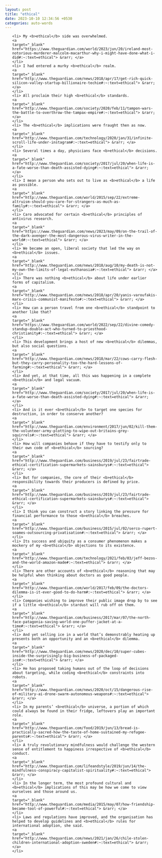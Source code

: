 ```yaml
---
layout: post
title: "ethical"
date: 2023-10-10 12:34:56 +0530
categories: auto-words
---
```

<ol>

    <li> My <b>ethical</b> side was overwhelmed.
    <a 
    target="_blank" 
    href="https://www.theguardian.com/world/2023/jun/20/ireland-most-notorious-murderer-malcolm-macarthur-why-i-might-have-done-what-i-did#:~:text=ethical"> &rarr; </a>
    </li>
    <li> I had entered a murky <b>ethical</b> realm.
    <a 
    target="_blank" 
    href="http://www.theguardian.com/news/2018/apr/17/get-rich-quick-silicon-valley-startup-billionaire-techie#:~:text=ethical"> &rarr; </a>
    </li>
    <li> All proclaim their high <b>ethical</b> standards.
    <a 
    target="_blank" 
    href="http://www.theguardian.com/society/2020/feb/11/tampon-wars-the-battle-to-overthrow-the-tampax-empire#:~:text=ethical"> &rarr; </a>
    </li>
    <li> The <b>ethical</b> implications were fraught then as now.
    <a 
    target="_blank" 
    href="http://www.theguardian.com/technology/2020/jan/31/infinite-scroll-life-under-instagram#:~:text=ethical"> &rarr; </a>
    </li>
    <li> Several times a day, physicians face <b>ethical</b> decisions.
    <a 
    target="_blank" 
    href="http://www.theguardian.com/society/2017/jul/20/when-life-is-a-fate-worse-than-death-assisted-dying#:~:text=ethical"> &rarr; </a>
    </li>
    <li> I mean a person who sets out to live as <b>ethical</b> a life as possible.
    <a 
    target="_blank" 
    href="http://www.theguardian.com/world/2015/sep/22/extreme-altruism-should-you-care-for-strangers-as-much-as-family#:~:text=ethical"> &rarr; </a>
    </li>
    <li> Caro advocated for certain <b>ethical</b> principles of antivirus research.
    <a 
    target="_blank" 
    href="https://www.theguardian.com/news/2023/may/09/on-the-trail-of-the-dark-avenger-the-most-dangerous-virus-writer-in-the-world#:~:text=ethical"> &rarr; </a>
    </li>
    <li> We became an open, liberal society that led the way on <b>ethical</b> issues.
    <a 
    target="_blank" 
    href="http://www.theguardian.com/news/2018/aug/10/my-death-is-not-my-own-the-limits-of-legal-euthanasia#:~:text=ethical"> &rarr; </a>
    </li>
    <li> There was nothing <b>ethical</b> about life under earlier forms of capitalism.
    <a 
    target="_blank" 
    href="http://www.theguardian.com/news/2018/apr/20/yanis-varoufakis-marx-crisis-communist-manifesto#:~:text=ethical"> &rarr; </a>
    </li>
    <li> How can a person travel from one <b>ethical</b> standpoint to another like that?
    <a 
    target="_blank" 
    href="https://www.theguardian.com/world/2022/sep/22/divine-comedy-standup-double-act-who-turned-to-priesthood-christianity#:~:text=ethical"> &rarr; </a>
    </li>
    <li> This development brings a host of new <b>ethical</b> dilemmas, but also social questions.
    <a 
    target="_blank" 
    href="http://www.theguardian.com/news/2018/mar/22/cows-carry-flesh-but-they-carry-personality-too-the-hard-lessons-of-farming#:~:text=ethical"> &rarr; </a>
    </li>
    <li> And yet, at that time, all this was happening in a complete <b>ethical</b> and legal vacuum.
    <a 
    target="_blank" 
    href="http://www.theguardian.com/society/2017/jul/20/when-life-is-a-fate-worse-than-death-assisted-dying#:~:text=ethical"> &rarr; </a>
    </li>
    <li> And is it ever <b>ethical</b> to target one species for destruction, in order to conserve another?
    <a 
    target="_blank" 
    href="http://www.theguardian.com/environment/2017/jun/02/kill-them-the-volunteer-army-plotting-to-wipe-out-britains-grey-squirrels#:~:text=ethical"> &rarr; </a>
    </li>
    <li> How will companies behave if they have to testify only to their own code of <b>ethical</b> sourcing?
    <a 
    target="_blank" 
    href="http://www.theguardian.com/business/2019/jul/23/fairtrade-ethical-certification-supermarkets-sainsburys#:~:text=ethical"> &rarr; </a>
    </li>
    <li> But for companies, the core of their <b>ethical</b> responsibility towards their producers is defined by price.
    <a 
    target="_blank" 
    href="http://www.theguardian.com/business/2019/jul/23/fairtrade-ethical-certification-supermarkets-sainsburys#:~:text=ethical"> &rarr; </a>
    </li>
    <li> I think you can construct a story linking the pressure for financial performance to those <b>ethical</b> breaches.
    <a 
    target="_blank" 
    href="http://www.theguardian.com/business/2015/jul/02/serco-rupert-soames-outsourcing-privatisation#:~:text=ethical"> &rarr; </a>
    </li>
    <li> Its success and ubiquity as a consumer phenomenon makes a mockery of my <b>ethical</b> objections to its existence.
    <a 
    target="_blank" 
    href="http://www.theguardian.com/technology/2021/feb/03/jeff-bezos-and-the-world-amazon-made#:~:text=ethical"> &rarr; </a>
    </li>
    <li> There are other accounts of <b>ethical</b> reasoning that may be helpful when thinking about doctors as good people.
    <a 
    target="_blank" 
    href="http://www.theguardian.com/world/2017/feb/09/the-doctors-dilemma-is-it-ever-good-to-do-harm#:~:text=ethical"> &rarr; </a>
    </li>
    <li> Companies wishing to improve their public image drop by to see if a little <b>ethical</b> stardust will rub off on them.
    <a 
    target="_blank" 
    href="http://www.theguardian.com/business/2017/mar/07/the-north-face-patagonia-saving-world-one-puffer-jacket-at-a-time#:~:text=ethical"> &rarr; </a>
    </li>
    <li> And yet selling ice in a world that’s demonstrably heating up presents both an opportunity and an <b>ethical</b> dilemma.
    <a 
    target="_blank" 
    href="http://www.theguardian.com/news/2020/dec/10/super-cubes-inside-the-surprisingly-big-business-of-packaged-ice#:~:text=ethical"> &rarr; </a>
    </li>
    <li> He has proposed taking humans out of the loop of decisions about targeting, while coding <b>ethical</b> constraints into robots.
    <a 
    target="_blank" 
    href="http://www.theguardian.com/news/2020/oct/15/dangerous-rise-of-military-ai-drone-swarm-autonomous-weapons#:~:text=ethical"> &rarr; </a>
    </li>
    <li> In my parents’ <b>ethical</b> universe, a portion of which could always be found in their fridge, leftovers play an important role.
    <a 
    target="_blank" 
    href="http://www.theguardian.com/food/2019/jun/13/bread-is-practically-sacred-how-the-taste-of-home-sustained-my-refugee-parents#:~:text=ethical"> &rarr; </a>
    </li>
    <li> A truly revolutionary mindfulness would challenge the western sense of entitlement to happiness irrespective of <b>ethical</b> conduct.
    <a 
    target="_blank" 
    href="http://www.theguardian.com/lifeandstyle/2019/jun/14/the-mindfulness-conspiracy-capitalist-spirituality#:~:text=ethical"> &rarr; </a>
    </li>
    <li> In the longer term, the most profound cultural and <b>ethical</b> implications of this may be how we come to view ourselves and those around us.
    <a 
    target="_blank" 
    href="http://www.theguardian.com/media/2015/may/07/how-friendship-became-tool-of-powerful#:~:text=ethical"> &rarr; </a>
    </li>
    <li> Laws and regulations have improved, and the organisation has helped to develop guidelines and <b>ethical</b> rules for international adoption, she said.
    <a 
    target="_blank" 
    href="http://www.theguardian.com/news/2021/jan/26/chile-stolen-children-international-adoption-sweden#:~:text=ethical"> &rarr; </a>
    </li>